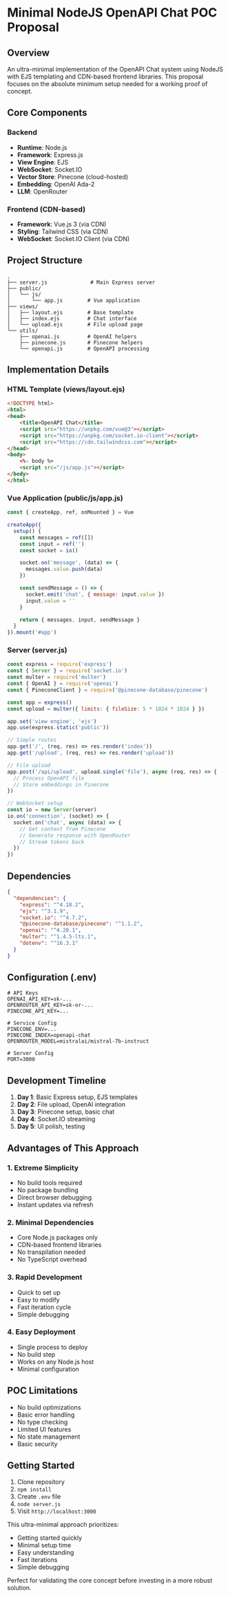 # Minimal NodeJS OpenAPI Chat POC Proposal

## Overview
An ultra-minimal implementation of the OpenAPI Chat system using NodeJS with EJS templating and CDN-based frontend libraries. This proposal focuses on the absolute minimum setup needed for a working proof of concept.

## Core Components

### Backend
- **Runtime**: Node.js
- **Framework**: Express.js
- **View Engine**: EJS
- **WebSocket**: Socket.IO
- **Vector Store**: Pinecone (cloud-hosted)
- **Embedding**: OpenAI Ada-2
- **LLM**: OpenRouter

### Frontend (CDN-based)
- **Framework**: Vue.js 3 (via CDN)
- **Styling**: Tailwind CSS (via CDN)
- **WebSocket**: Socket.IO Client (via CDN)

## Project Structure
```
.
├── server.js              # Main Express server
├── public/               
│   └── js/
│       └── app.js        # Vue application
├── views/
│   ├── layout.ejs        # Base template
│   ├── index.ejs         # Chat interface
│   └── upload.ejs        # File upload page
└── utils/
    ├── openai.js         # OpenAI helpers
    ├── pinecone.js       # Pinecone helpers
    └── openapi.js        # OpenAPI processing
```

## Implementation Details

### HTML Template (views/layout.ejs)
```html
<!DOCTYPE html>
<html>
<head>
    <title>OpenAPI Chat</title>
    <script src="https://unpkg.com/vue@3"></script>
    <script src="https://unpkg.com/socket.io-client"></script>
    <script src="https://cdn.tailwindcss.com"></script>
</head>
<body>
    <%- body %>
    <script src="/js/app.js"></script>
</body>
</html>
```

### Vue Application (public/js/app.js)
```javascript
const { createApp, ref, onMounted } = Vue

createApp({
  setup() {
    const messages = ref([])
    const input = ref('')
    const socket = io()

    socket.on('message', (data) => {
      messages.value.push(data)
    })

    const sendMessage = () => {
      socket.emit('chat', { message: input.value })
      input.value = ''
    }

    return { messages, input, sendMessage }
  }
}).mount('#app')
```

### Server (server.js)
```javascript
const express = require('express')
const { Server } = require('socket.io')
const multer = require('multer')
const { OpenAI } = require('openai')
const { PineconeClient } = require('@pinecone-database/pinecone')

const app = express()
const upload = multer({ limits: { fileSize: 5 * 1024 * 1024 } })

app.set('view engine', 'ejs')
app.use(express.static('public'))

// Simple routes
app.get('/', (req, res) => res.render('index'))
app.get('/upload', (req, res) => res.render('upload'))

// File upload
app.post('/api/upload', upload.single('file'), async (req, res) => {
  // Process OpenAPI file
  // Store embeddings in Pinecone
})

// WebSocket setup
const io = new Server(server)
io.on('connection', (socket) => {
  socket.on('chat', async (data) => {
    // Get context from Pinecone
    // Generate response with OpenRouter
    // Stream tokens back
  })
})
```

## Dependencies
```json
{
  "dependencies": {
    "express": "^4.18.2",
    "ejs": "^3.1.9",
    "socket.io": "^4.7.2",
    "@pinecone-database/pinecone": "^1.1.2",
    "openai": "^4.20.1",
    "multer": "^1.4.5-lts.1",
    "dotenv": "^16.3.1"
  }
}
```

## Configuration (.env)
```
# API Keys
OPENAI_API_KEY=sk-...
OPENROUTER_API_KEY=sk-or-...
PINECONE_API_KEY=...

# Service Config
PINECONE_ENV=...
PINECONE_INDEX=openapi-chat
OPENROUTER_MODEL=mistralai/mistral-7b-instruct

# Server Config
PORT=3000
```

## Development Timeline
1. **Day 1**: Basic Express setup, EJS templates
2. **Day 2**: File upload, OpenAI integration
3. **Day 3**: Pinecone setup, basic chat
4. **Day 4**: Socket.IO streaming
5. **Day 5**: UI polish, testing

## Advantages of This Approach

### 1. Extreme Simplicity
- No build tools required
- No package bundling
- Direct browser debugging
- Instant updates via refresh

### 2. Minimal Dependencies
- Core Node.js packages only
- CDN-based frontend libraries
- No transpilation needed
- No TypeScript overhead

### 3. Rapid Development
- Quick to set up
- Easy to modify
- Fast iteration cycle
- Simple debugging

### 4. Easy Deployment
- Single process to deploy
- No build step
- Works on any Node.js host
- Minimal configuration

## POC Limitations
- No build optimizations
- Basic error handling
- No type checking
- Limited UI features
- No state management
- Basic security

## Getting Started
1. Clone repository
2. `npm install`
3. Create `.env` file
4. `node server.js`
5. Visit `http://localhost:3000`

This ultra-minimal approach prioritizes:
- Getting started quickly
- Minimal setup time
- Easy understanding
- Fast iterations
- Simple debugging

Perfect for validating the core concept before investing in a more robust solution.
